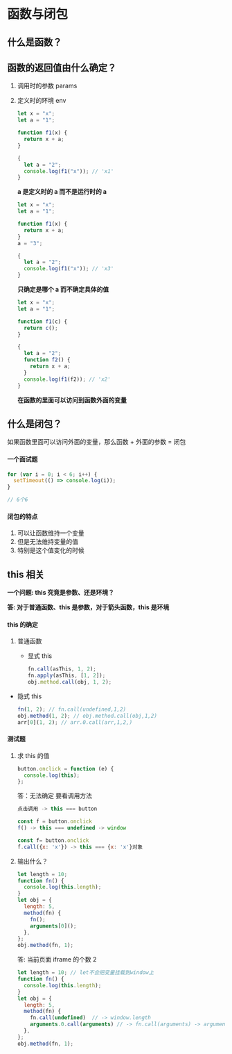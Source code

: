 # 函数与闭包

## 什么是函数？

## 函数的返回值由什么确定？

1. 调用时的参数 params
2. 定义时的环境 env

   ```js
   let x = "x";
   let a = "1";

   function f1(x) {
     return x + a;
   }

   {
     let a = "2";
     console.log(f1("x")); // 'x1'
   }
   ```

   **a 是定义时的 a 而不是运行时的 a**

   ```js
   let x = "x";
   let a = "1";

   function f1(x) {
     return x + a;
   }
   a = "3";

   {
     let a = "2";
     console.log(f1("x")); // 'x3'
   }
   ```

   **只确定是哪个 a 而不确定具体的值**

   ```js
   let x = "x";
   let a = "1";

   function f1(c) {
     return c();
   }

   {
     let a = "2";
     function f2() {
       return x + a;
     }
     console.log(f1(f2)); // 'x2'
   }
   ```

   **在函数的里面可以访问到函数外面的变量**

## 什么是闭包？

如果函数里面可以访问外面的变量，那么函数 + 外面的参数 = 闭包

#### 一个面试题

```js
for (var i = 0; i < 6; i++) {
  setTimeout(() => console.log(i));
}

// 6个6
```

#### 闭包的特点

1. 可以让函数维持一个变量
2. 但是无法维持变量的值
3. 特别是这个值变化的时候

## this 相关

**一个问题: this 究竟是参数、还是环境？**

**答: 对于普通函数、this 是参数，对于箭头函数，this 是环境**

#### this 的确定

1. 普通函数

   - 显式 this

     ```js
     fn.call(asThis, 1, 2);
     fn.apply(asThis, [1, 2]);
     obj.method.call(obj, 1, 2);
     ```

- 隐式 this

  ```js
  fn(1, 2); // fn.call(undefined,1,2)
  obj.method(1, 2); // obj.method.call(obj,1,2)
  arr[0](1, 2); // arr.0.call(arr,1,2,)
  ```

#### 测试题

1. 求 this 的值

   ```js
   button.onclick = function (e) {
     console.log(this);
   };
   ```

   答：无法确定 要看调用方法

   ```js
   点击调用 -> this === button
   ```

   ```js
   const f = button.onclick
   f() -> this === undefined -> window
   ```

   ```js
   const f= button.onclick
   f.call({x: 'x'}) -> this === {x: 'x'}对象
   ```

2. 输出什么？

   ```js
   let length = 10;
   function fn() {
     console.log(this.length);
   }
   let obj = {
     length: 5,
     method(fn) {
       fn();
       arguments[0]();
     },
   };
   obj.method(fn, 1);
   ```

   答: 当前页面 iframe 的个数 2

   ```js
   let length = 10; // let不会把变量挂载到window上
   function fn() {
     console.log(this.length);
   }
   let obj = {
     length: 5,
     method(fn) {
       fn.call(undefined)  // -> window.length
       arguments.0.call(arguments) // -> fn.call(arguments) -> arguments.length === 2(arguments为实参的长度)
     },
   };
   obj.method(fn, 1);
   ```

